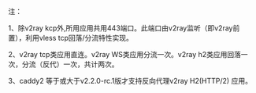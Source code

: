 注：

1、除v2ray kcp外,所用应用共用443端口。此端口由v2ray监听（即v2ray前置），利用vless tcp回落/分流特性实现。

2、v2ray tcp类应用直连。v2ray WS类应用分流一次。v2ray h2类应用回落一次，分流（反代）一次，共计两次。

3、caddy2 等于或大于v2.2.0-rc.1版才支持反向代理v2ray H2(HTTP/2) 应用。
